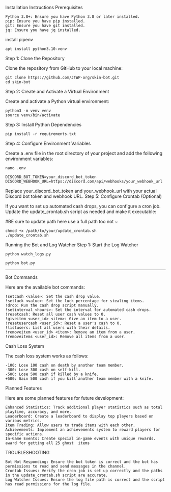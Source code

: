 Installation Instructions
Prerequisites

    Python 3.8+: Ensure you have Python 3.8 or later installed.
    pip: Ensure you have pip installed.
    git: Ensure you have git installed.
    jq: Ensure you have jq installed.


install pipenv 
```
apt install python3.10-venv
```
Step 1: Clone the Repository

Clone the repository from GitHub to your local machine:



```
git clone https://github.com/JTWP-org/skin-bot.git
cd skin-bot
```

Step 2: Create and Activate a Virtual Environment

Create and activate a Python virtual environment:

```
python3 -m venv venv
source venv/bin/activate 
```
Step 3: Install Python Dependencies
```
pip install -r requirements.txt
```

Step 4: Configure Environment Variables

Create a .env file in the root directory of your project and add the following environment variables:
```
nano .env
```
```
DISCORD_BOT_TOKEN=your_discord_bot_token
DISCORD_WEBHOOK_URL=https://discord.com/api/webhooks/your_webhook_url
```
Replace your_discord_bot_token and your_webhook_url with your actual Discord bot token and webhook URL.
Step 5: Configure Crontab (Optional)

If you want to set up automated cash drops, you can configure a cron job. Update the update_crontab.sh script as needed and make it executable:

#BE sure to update path here use a full path too not ~
```
chmod +x /path/to/your/update_crontab.sh
./update_crontab.sh
```

Running the Bot and Log Watcher
Step 1: Start the Log Watcher
```
python watch_logs.py
```
```
python bot.py
```

<hr>
Bot Commands

Here are the available bot commands:

    !setcash <value>: Set the cash drop value.
    !setluck <value>: Set the luck percentage for stealing items.
    !drop: Run the cash drop script manually.
    !setinterval <hours>: Set the interval for automated cash drops.
    !resetcash: Reset all user cash values to 0.
    !giveitem <user_id> <item>: Give an item to a user.
    !resetusercash <user_id>: Reset a user's cash to 0.
    !listusers: List all users with their details.
    !removeitem <user_id> <item>: Remove an item from a user.
    !removeitems <user_id>: Remove all items from a user.

Cash Loss System

The cash loss system works as follows:

    -100: Lose 100 cash on death by another team member.
    -300: Lose 300 cash on self-kill.
    -500: Lose 500 cash if killed by a knife.
    +500: Gain 500 cash if you kill another team member with a knife.

Planned Features

Here are some planned features for future development:

    Enhanced Statistics: Track additional player statistics such as total playtime, accuracy, and more.
    Leaderboard: Create a leaderboard to display top players based on various metrics.
    Item Trading: Allow users to trade items with each other.
    Achievements: Implement an achievements system to reward players for specific actions.
    In-Game Events: Create special in-game events with unique rewards.
    award for getting all 25 ghost  items 

TROUBLESHOOTING

    Bot Not Responding: Ensure the bot token is correct and the bot has permissions to read and send messages in the channel.
    Crontab Issues: Verify the cron job is set up correctly and the paths in the update_crontab.sh script are accurate.
    Log Watcher Issues: Ensure the log file path is correct and the script has read permissions for the log file.
